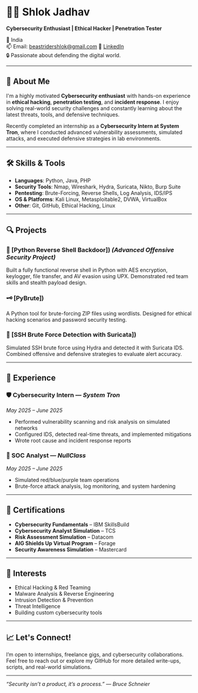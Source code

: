 # 👨‍💻 Shlok Jadhav

**Cybersecurity Enthusiast | Ethical Hacker | Penetration Tester**

📍 India  
📫 Email: beastridershlok@gmail.com 
🔗 [LinkedIn](https://www.linkedin.com/in/shlok-jadhav/)  
🔒 Passionate about defending the digital world.

---

## 🧠 About Me

I'm a highly motivated **Cybersecurity enthusiast** with hands-on experience in **ethical hacking**, **penetration testing**, and **incident response**. I enjoy solving real-world security challenges and constantly learning about the latest threats, tools, and defensive techniques.

Recently completed an internship as a **Cybersecurity Intern at System Tron**, where I conducted advanced vulnerability assessments, simulated attacks, and executed defensive strategies in lab environments.

---

## 🛠️ Skills & Tools

- **Languages**: Python, Java, PHP  
- **Security Tools**: Nmap, Wireshark, Hydra, Suricata, Nikto, Burp Suite  
- **Pentesting**: Brute-Forcing, Reverse Shells, Log Analysis, IDS/IPS  
- **OS & Platforms**: Kali Linux, Metasploitable2, DVWA, VirtualBox  
- **Other**: Git, GitHub, Ethical Hacking, Linux

---

## 🔍 Projects

### 🧪 [Python Reverse Shell Backdoor]) *(Advanced Offensive Security Project)*
Built a fully functional reverse shell in Python with AES encryption, keylogger, file transfer, and AV evasion using UPX. Demonstrated red team skills and stealth payload design.

### 🗝️ [PyBrute])
A Python tool for brute-forcing ZIP files using wordlists. Designed for ethical hacking scenarios and password security testing.

### 🧱 [SSH Brute Force Detection with Suricata])
Simulated SSH brute force using Hydra and detected it with Suricata IDS. Combined offensive and defensive strategies to evaluate alert accuracy.

---

## 💼 Experience

### 🛡️ Cybersecurity Intern — *System Tron*  
*May 2025 – June 2025*  
- Performed vulnerability scanning and risk analysis on simulated networks  
- Configured IDS, detected real-time threats, and implemented mitigations  
- Wrote root cause and incident response reports

### 🧭 SOC Analyst — *NullClass*  
*May 2025 – June 2025*  
- Simulated red/blue/purple team operations  
- Brute-force attack analysis, log monitoring, and system hardening

---

## 📃 Certifications

- **Cybersecurity Fundamentals** – IBM SkillsBuild  
- **Cybersecurity Analyst Simulation** – TCS  
- **Risk Assessment Simulation** – Datacom  
- **AIG Shields Up Virtual Program** – Forage  
- **Security Awareness Simulation** – Mastercard  

---

## 🚀 Interests

- Ethical Hacking & Red Teaming  
- Malware Analysis & Reverse Engineering  
- Intrusion Detection & Prevention  
- Threat Intelligence  
- Building custom cybersecurity tools

---

## 📈 Let's Connect!

I’m open to internships, freelance gigs, and cybersecurity collaborations. Feel free to reach out or explore my GitHub for more detailed write-ups, scripts, and real-world simulations.

---

*“Security isn’t a product, it’s a process.” — Bruce Schneier*
